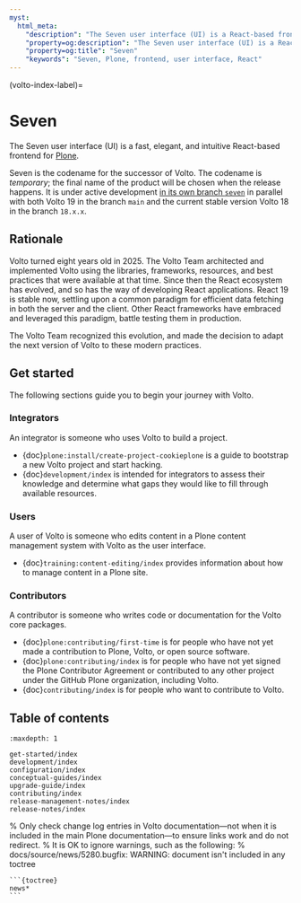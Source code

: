 ```yaml
---
myst:
  html_meta:
    "description": "The Seven user interface (UI) is a React-based frontend for Plone."
    "property=og:description": "The Seven user interface (UI) is a React-based frontend for Plone."
    "property=og:title": "Seven"
    "keywords": "Seven, Plone, frontend, user interface, React"
---
```


(volto-index-label)=

# Seven

The Seven user interface (UI) is a fast, elegant, and intuitive React-based frontend for [Plone](https://plone.org).

Seven is the codename for the successor of Volto.
The codename is _temporary_; the final name of the product will be chosen when the release happens.
It is under active development [in its own branch `seven`](https://github.com/plone/volto/tree/seven) in parallel with both Volto 19 in the branch `main` and the current stable version Volto 18 in the branch `18.x.x`.



## Rationale

Volto turned eight years old in 2025.
The Volto Team architected and implemented Volto using the libraries, frameworks, resources, and best practices that were available at that time.
Since then the React ecosystem has evolved, and so has the way of developing React applications.
React 19 is stable now, settling upon a common paradigm for efficient data fetching in both the server and the client.
Other React frameworks have embraced and leveraged this paradigm, battle testing them in production.

The Volto Team recognized this evolution, and made the decision to adapt the next version of Volto to these modern practices.


## Get started

The following sections guide you to begin your journey with Volto.


### Integrators

An integrator is someone who uses Volto to build a project.

-   {doc}`plone:install/create-project-cookieplone` is a guide to bootstrap a new Volto project and start hacking.
-   {doc}`development/index` is intended for integrators to assess their knowledge and determine what gaps they would like to fill through available resources.


### Users

A user of Volto is someone who edits content in a Plone content management system with Volto as the user interface.

-   {doc}`training:content-editing/index` provides information about how to manage content in a Plone site.


### Contributors

A contributor is someone who writes code or documentation for the Volto core packages.

-   {doc}`plone:contributing/first-time` is for people who have not yet made a contribution to Plone, Volto, or open source software.
-   {doc}`plone:contributing/index` is for people who have not yet signed the Plone Contributor Agreement or contributed to any other project under the GitHub Plone organization, including Volto.
-   {doc}`contributing/index` is for people who want to contribute to Volto.


## Table of contents

```{toctree}
:maxdepth: 1

get-started/index
development/index
configuration/index
conceptual-guides/index
upgrade-guide/index
contributing/index
release-management-notes/index
release-notes/index
```

% Only check change log entries in Volto documentation—not when it is included in the main Plone documentation—to ensure links work and do not redirect.
% It is OK to ignore warnings, such as the following:
% docs/source/news/5280.bugfix: WARNING: document isn't included in any toctree
````{ifconfig} context in ("volto",)
```{toctree}
news*
```
````
